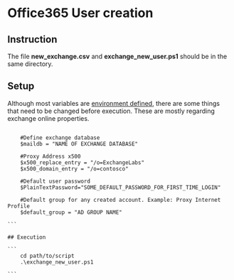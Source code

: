 # Office365 User creation

## Instruction

The file **new_exchange.csv** and **exchange_new_user.ps1** should be in the same directory.

## Setup

Although most variables are [environment defined](/user-creation/README.md), there are some things that need to be changed before execution. These are mostly regarding exchange online properties.

````

    #Define exchange database
    $maildb = "NAME OF EXCHANGE DATABASE"

    #Proxy Address x500
    $x500_replace_entry = "/o=ExchangeLabs"
    $x500_domain_entry = "/o=contosco"

    #Default user password
    $PlainTextPassword="SOME_DEFAULT_PASSWORD_FOR_FIRST_TIME_LOGIN" 

    #Default group for any created account. Example: Proxy Internet Profile
    $default_group = "AD GROUP NAME"

```

## Execution

```
    cd path/to/script
    .\exchange_new_user.ps1

```